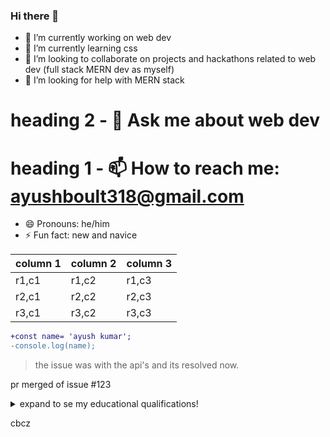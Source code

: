 ### Hi there 👋

- 🔭 I’m currently working on web dev
- 🌱 I’m currently learning css 
- 👯 I’m looking to collaborate on projects and hackathons related to web dev (full stack MERN dev as myself)
- 🤔 I’m looking for help with MERN stack
# heading 2 - 💬 Ask me about web dev
# heading 1 - 📫 How to reach me: ayushboult318@gmail.com
- 😄 Pronouns: he/him
- ⚡ Fun fact: new and navice

| column 1 | column 2 | column 3 |
| :---| :--- |:---|
|r1,c1     | r1,c2    | r1,c3    |
| r2,c1    |r2,c2     |r2,c3     |
|r3,c1     |r3,c2     |r3,c3     |

```diff
+const name= 'ayush kumar';
-console.log(name);
```
> the issue was with the api's and its resolved now.

 pr merged of issue #123

<!-- hi guys i am ayush kumar -->

<details>
	<summary> expand to se my educational qualifications! </summary>
	
	 ## my edu q. list enjoy!

	 - gha 1
	 - kiet 2
</details>

cbcz
